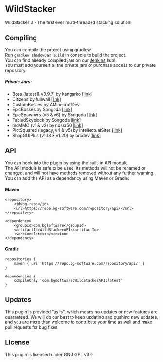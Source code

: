 # WildStacker

WildStacker 3 - The first ever multi-threaded stacking solution!

## Compiling

You can compile the project using gradlew.<br>
Run `gradlew shadowJar build` in console to build the project.<br>
You can find already compiled jars on our [Jenkins](https://hub.bg-software.com/) hub!<br>
You must add yourself all the private jars or purchase access to our private repository.

##### Private Jars:
- Boss (latest & v3.9.7) by kangarko [[link]](https://www.spigotmc.org/resources/46497/)
- Citizens by fullwall [[link]](https://www.spigotmc.org/resources/13811/)
- CustomBosses by AMinecraftDev
- EpicBosses by Songoda [[link]](https://www.spigotmc.org/resources/34159/)
- EpicSpawners (v5 & v6) by Songoda [[link]](https://songoda.com/marketplace/product/13)
- FabledSkyblock by Songoda [[link]](https://songoda.com/marketplace/product/17)
- mcMMO (v1 & v2) by nossr50 [[link]](https://www.spigotmc.org/resources/64348/)
- PlotSquared (legacy, v4 & v5) by IntellectualSites [[link]](https://www.spigotmc.org/resources/77506/)
- ShopGUIPlus (v1.18 & v1.20) by brcdev [[link]](https://www.spigotmc.org/resources/6515/)

## API

You can hook into the plugin by using the built-in API module.<br>
The API module is safe to be used, its methods will not be renamed or changed, and will not have methods removed 
without any further warning.<br>
You can add the API as a dependency using Maven or Gradle:<br>

#### Maven
```
<repository>
    <id>bg-repo</id>
    <url>https://repo.bg-software.com/repository/api/</url>
</repository>

<dependency>
    <groupId>com.bgsoftware</groupId>
    <artifactId>WildStackerAPI</artifactId>
    <version>latest</version>
</dependency>
```

#### Gradle
```
repositories {
    maven { url 'https://repo.bg-software.com/repository/api/' }
}

dependencies {
    compileOnly 'com.bgsoftware:WildStackerAPI:latest'
}
```

## Updates

This plugin is provided "as is", which means no updates or new features are guaranteed. We will do our best to keep 
updating and pushing new updates, and you are more than welcome to contribute your time as well and make pull requests
for bug fixes. 

## License

This plugin is licensed under GNU GPL v3.0

